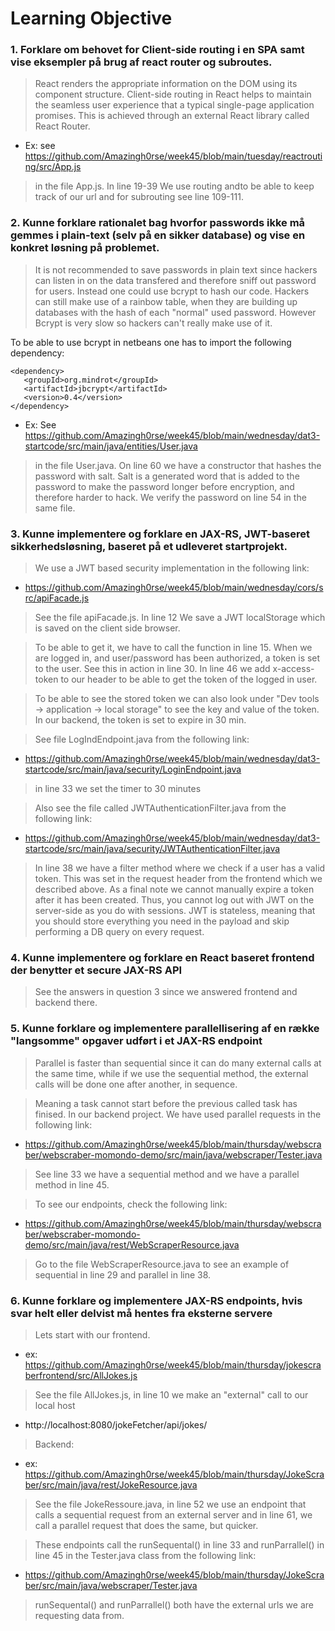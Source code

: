 # Learning Objective
### 1. Forklare om behovet for Client-side routing i en SPA samt vise eksempler på brug af react router og subroutes.

> React renders the appropriate information on the DOM using its component structure. Client-side routing in React helps to maintain
the seamless user experience that a typical single-page application promises. This is achieved through an external React library called React Router.

* Ex: see https://github.com/Amazingh0rse/week45/blob/main/tuesday/reactrouting/src/App.js

> in the file App.js. In line 19-39 We use routing andto be able to keep track of our url and for subrouting see line 109-111.

### 2. Kunne forklare rationalet bag hvorfor passwords ikke må gemmes i plain-text (selv på en sikker database) og vise en konkret løsning på problemet.

> It is not recommended to save passwords in plain text since hackers can listen in on the data transfered and therefore sniff out password for users. Instead one could
use bcrypt to hash our code. Hackers can still make use of a rainbow table, when they are building up databases with the hash of each "normal" used password.
However Bcrypt is very slow so hackers can't really make use of it.

To be able to use bcrypt in netbeans one has to import the following dependency:

```
<dependency>
   <groupId>org.mindrot</groupId>
   <artifactId>jbcrypt</artifactId>
   <version>0.4</version>
</dependency>
```

* Ex: See https://github.com/Amazingh0rse/week45/blob/main/wednesday/dat3-startcode/src/main/java/entities/User.java

> in the file User.java. On line 60 we have a constructor that hashes the password with salt. Salt is a generated word that is added to the password to make the password longer before encryption, and therefore harder to hack.
We verify the password on line 54 in the same file.

### 3. Kunne implementere og forklare en JAX-RS, JWT-baseret sikkerhedsløsning, baseret på et udleveret startprojekt.

> We use a JWT based security implementation in the following link:

* https://github.com/Amazingh0rse/week45/blob/main/wednesday/cors/src/apiFacade.js

> See the file apiFacade.js. In line 12 We save a JWT localStorage which is saved on the client side browser.

> To be able to get it, we have to call the function in line 15. When we are logged in, and user/password has been authorized, a token is set to the user.
See this in action in line 30. In line 46 we add x-access-token to our header to be able to get the token of the logged in user.

> To be able to see the stored token we can also look under "Dev tools -> application -> local storage" to see the key and value of the token.
In our backend, the token is set to expire in 30 min.

> See file LogIndEndpoint.java from the following link:

* https://github.com/Amazingh0rse/week45/blob/main/wednesday/dat3-startcode/src/main/java/security/LoginEndpoint.java 
> in line 33 we set the timer to 30 minutes

> Also see the file called JWTAuthenticationFilter.java from the following link:

* https://github.com/Amazingh0rse/week45/blob/main/wednesday/dat3-startcode/src/main/java/security/JWTAuthenticationFilter.java

> In line 38 we have a filter method where we check if a user has a valid token. This was set in the request header from the frontend which we described above.
As a final note we cannot manually expire a token after it has been created. Thus, you cannot log out with JWT on the server-side as you do with sessions.
JWT is stateless, meaning that you should store everything you need in the payload and skip performing a DB query on every request.

### 4. Kunne implementere og forklare en React baseret frontend der benytter et secure JAX-RS API

> See the answers in question 3 since we answered frontend and backend there.
### 5. Kunne forklare og implementere parallellisering af en række "langsomme" opgaver udført i et JAX-RS endpoint 

> Parallel is faster than sequential since it can do many external calls at the same time, while if we use the sequential method, the external calls will be done one after another, in sequence.

> Meaning a task cannot start before the previous called task has finised.
In our backend project. We have used parallel requests in the following link: 
* https://github.com/Amazingh0rse/week45/blob/main/thursday/webscraber/webscraber-momondo-demo/src/main/java/webscraper/Tester.java

> See line 33 we have a sequential method and we have a parallel method in line 45.

> To see our endpoints, check the following link: 
* https://github.com/Amazingh0rse/week45/blob/main/thursday/webscraber/webscraber-momondo-demo/src/main/java/rest/WebScraperResource.java

> Go to the file WebScraperResource.java to see an example of sequential in line 29 and parallel in line 38.

### 6. Kunne forklare og implementere JAX-RS endpoints, hvis svar helt eller delvist må hentes fra eksterne servere

> Lets start with our frontend.

* ex: https://github.com/Amazingh0rse/week45/blob/main/thursday/jokescraberfrontend/src/AllJokes.js

> See the file AllJokes.js, in line 10 we make an "external" call to our local host 
* http://localhost:8080/jokeFetcher/api/jokes/

> Backend:

* ex: https://github.com/Amazingh0rse/week45/blob/main/thursday/JokeScraber/src/main/java/rest/JokeResource.java

> See the file JokeRessoure.java, in line 52 we use an endpoint that calls a sequential request from an external server
and in line 61, we call a parallel request that does the same, but quicker.

> These endpoints call the runSequental() in line 33 and runParrallel() in line 45 in the Tester.java class from the following link:

* https://github.com/Amazingh0rse/week45/blob/main/thursday/JokeScraber/src/main/java/webscraper/Tester.java

> runSequental() and runParrallel() both have the external urls we are requesting data from.
